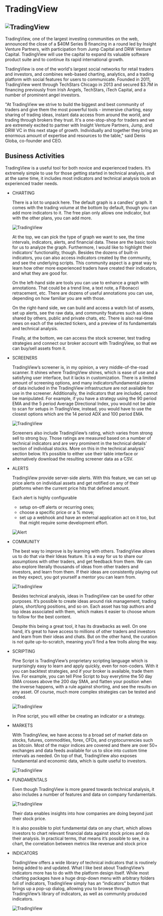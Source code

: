 # TradingView

![TradingView](https://i1.wp.com/atozmarkets.com/wp-content/uploads/samson-ononeme/2020/05/How-to-Use-TradingView-10.png?zoom=2.625&resize=380%2C146&ssl=1)
---

TradingView, one of the largest investing communities on the web, announced the close of a $40M Series B financing in a round led by Insight Venture Partners, with participation from Jump Capital and DRW Venture Capital. TradingView will use the capital to expand its valuable software product suite and to continue its rapid international growth.

TradingView is one of the world's largest social networks for retail traders and investors, and combines web-based charting, analytics, and a trading platform with social features for users to communicate. Founded in 2011, TradingView went through TechStars Chicago in 2013 and secured $3.7M in financing previously from Irish Angels, TechStars, iTech Capital, and a number of prominent angel investors.

"At TradingView we strive to build the biggest and best community of traders and give them the most powerful tools - immersive charting, easy sharing of trading ideas, instant data access from around the world, and trading through brokers they trust. It's a one-stop-shop for traders and we are extremely excited to partner with Insight Venture Partners, Jump, and DRW VC in this next stage of growth. Individually and together they bring an enormous amount of expertise and resources to the table," said Denis Globa, co-founder and CEO.

## Business Activities

TradingView is a useful tool for both novice and experienced traders. It’s extremely simple to use for those getting started in technical analysis, and at the same time, it includes most indicators and technical analysis tools an experienced trader needs.

 - CHARTING

   There is a lot to unpack here. The default graph is a candles’ graph. It comes with the trading volume at the bottom by default, though you can add more indicators to it. The free plan only allows one indicator, but with the other plans, you can add more.


   ![TradingView](
   https://github.com/Ogzhnacl/FINTECH-HOMEWORK1/blob/main/chart.png)

   At the top, we can pick the type of graph we want to see, the time intervals, indicators, alerts, and financial data. These are the basic tools for us to analyze the graph. Furthermore, I would like to highlight their indicators’ functionality, though. Besides the dozens of built-in indicators, you can also access indicators created by the community, and see the underlying scripts. This community aspect is a great way to learn how other more experienced traders have created their indicators, and what they are good for.

   On the left-hand side are tools you can use to enhance a graph with annotations. That could be a trend line, a text note, a Fibonacci retracement, etc. There are dozens of useful annotations you can use, depending on how familiar you are with those.

   On the right-hand side, we can build and access a watch list of assets, set up alerts, see the raw data, and community features such as ideas shared by others, public and private chats, etc. There is also real-time news on each of the selected tickers, and a preview of its fundamentals and technical analysis.

   Finally, at the bottom, we can access the stock screener, test trading strategies and connect our broker account with TradingView, so that we can buy/sell assets from it.


- SCREENERS
  
  TradingView’s screener is, in my opinion, a very middle-of-the-road scanner. It shines where TradingView shines, which is ease of use and a satisfying user interface, but it lacks in customization. There is a limited amount of screening options, and many indicators/fundamental pieces of data included in the TradingView infrastructure are not available for use in the screener. Additionally, the indicators that are included, cannot be manipulated. For example, if you have a strategy using the 90 period EMA and the 5 period Average Directional Index, you would not be able to scan for setups in TradingView, instead, you would have to use the closest options which are the 14 period ADX and 100 period EMA.

    ![TradingView](
   https://github.com/Ogzhnacl/FINTECH-HOMEWORK1/blob/main/screeners.png)

  Screeners also include TradingView’s rating, which varies from strong sell to strong buy. Those ratings are measured based on a number of technical indicators and are very prominent in the technical details’ section of individual stocks. More on this in the technical analysis’ section below. It’s possible to either use their table interface or alternatively download the resulting screener data as a CSV.

- ALERTS

   TradingView provide server-side alerts. With this feature, we can set up price alerts on individual assets and get notified on any of their platforms when the current price hits that defined amount.

     Each alert is highly configurable

  - setup on-off alerts or recurring ones;
  - choose a specific price or a % move;
  - set up a webhook and have an external application act on it too, but that might require some development effort.

  ![Alert](
   https://github.com/Ogzhnacl/FINTECH-HOMEWORK1/blob/main/ALERT.PNG)


- COMMUNITY

  The best way to improve is by learning with others. TradingView allows us to do that via their Ideas feature. It is a way for us to share our assumptions with other traders, and get feedback from them. We can also explore literally thousands of ideas from other traders and investors, and learn from them. If their ideas are consistently playing out as they expect, you got yourself a mentor you can learn from.


  ![TradingView](
   https://github.com/Ogzhnacl/FINTECH-HOMEWORK1/blob/main/IDEAS.png)


  Besides technical analysis, ideas in TradingView can be used for other purposes. It’s possible to create ideas around risk management, trading plans, short/long positions, and so on. Each asset has top authors and top ideas associated with them, which makes it easier to choose whom to follow for the best content.


  Despite this being a great tool, it has its drawbacks as well. On one hand, it’s great to have access to millions of other traders and investors and learn from their ideas and chats. But on the other hand, the curation is not quite up-to-scratch, meaning you’ll find a few trolls along the way.



- SCRIPTING

  Pine Script is TradingView’s proprietary scripting language which is surprisingly easy to learn and apply quickly, even for non-coders. With it you can backtest strategies, and if your broker is available, trade them live. For example, you can tell Pine Script to buy everytime the 50 day SMA crosses above the 200 day SMA, and flatten your position when the inverse happens, with a rule against shorting, and see the results on any asset. Of course, much more complex strategies can be tested and coded.

  ![TradingView](
   https://github.com/Ogzhnacl/FINTECH-HOMEWORK1/blob/main/SCRIPT.png)

   In Pine script, you will either be creating an indicator or a strategy.


- MARKETS

   With TradingView, we have access to a broad set of market data on stocks, futures, commodities, forex, CFDs, and cryptocurrencies such as bitcoin. Most of the major indices are covered and there are over 50+ exchanges and data feeds available for us to slice into custom time intervals as needed. On top of that, TradingView also exposes fundamental and economic data, which is quite useful to investors.
  
  ![TradingView](
   https://github.com/Ogzhnacl/FINTECH-HOMEWORK1/blob/main/MARKET.png)

- FUNDAMENTALS
  
   Even though TradingView is more geared towards technical analysis, it also includes a number of features and data on company fundamentals.

   ![TradingView](
   https://github.com/Ogzhnacl/FINTECH-HOMEWORK1/blob/main/FUNDAMENTALS.png)

   Their data enables insights into how companies are doing beyond just their stock price.

   It is also possible to plot fundamental data on any chart, which allows investors to chart relevant financial data against stock prices and do their analysis. In practical terms, that means it’s possible to see, in a chart, the correlation between metrics like revenue and stock price



- INDICATORS

  TradingView offers a wide library of technical indicators that is routinely being added to and updated. What I like best about TradingView’s indicators more has to do with the platform design itself. While most charting packages have a huge drop-down menu with arbitrary folders full of indicators, TradingView simply has an “indicators” button that brings up a pop-up dialog, allowing you to browse through TradingView’s library of indicators, as well as community produced indicators.


   ![TradingView](
   https://github.com/Ogzhnacl/FINTECH-HOMEWORK1/blob/main/INDICATORS.png)
